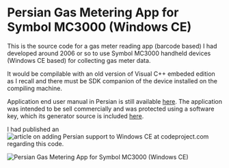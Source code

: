# Persian Gas Metering App for Symbol MC3000 (Windows CE) 


This is the source code for a gas meter reading app (barcode based) I had developed around 2006 or so to use Symbol MC3000 handheld devices (Windows CE based) for collecting gas meter data.

It would be compilable with an old version of Visual C++ embeded edition as I recall and there must be SDK companion of the device installed on the compiling machine.

Application end user manual in Persian is still available [here](http://arakara.gozir.com/products/MC3000/manual/). The application was intended to be sell commercially and was protected using a software key, which its generator source is included [here](https://github.com/hrmoh/gasmeterapp-wince/tree/master/mc3000keygenproject).

I had published an ![article on adding Persian support to Windows CE at codeproject.com](https://www.codeproject.com/Articles/13746/Persian-Support-for-Windows-CE) regarding this code.

![Persian Gas Metering App for Symbol MC3000 (Windows CE)](https://user-images.githubusercontent.com/582212/91200547-8716c500-e714-11ea-9444-a6d06789e2a1.jpg)

